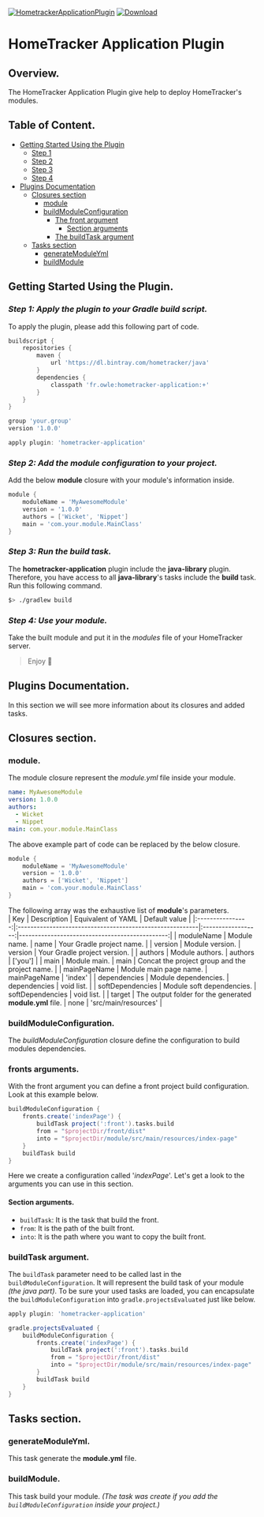 [![HometrackerApplicationPlugin](https://circleci.com/gh/Owl-e/hometracker-application-plugin/tree/main.svg?style=svg)](https://circleci.com/gh/Owl-e/hometracker-application-plugin/tree/main)
[![Download](https://api.bintray.com/packages/hometracker/java/hometracker-application/images/download.svg) ](https://bintray.com/hometracker/java/hometracker-application/_latestVersion)

# HomeTracker Application Plugin

## Overview.
The HomeTracker Application Plugin give help to deploy HomeTracker's modules.

## Table of Content.
* [Getting Started Using the Plugin](#start)
    * [Step 1](#start-1)
    * [Step 2](#start-2)
    * [Step 3](#start-3)
    * [Step 4](#start-4)
* [Plugins Documentation](#doc)
    * [Closures section](#closures)
        * [module](#closures-module)
        * [buildModuleConfiguration](#buildModuleConfiguration)
            * [The front argument](#frontArgument)
                * [Section arguments](#sectionArgument)
            * [The buildTask argument](#buildTaskArgument)
    * [Tasks section](#tasks)
        * [generateModuleYml](#tasks-generateModuleYml)
        * [buildModule](#tasks-buildModule)
## Getting Started Using the Plugin. <a id="start"></a>
### *Step 1: Apply the plugin to your Gradle build script.* <a id="start-1"></a>
To apply the plugin, please add this following part of code.
```groovy
buildscript {
    repositories {
        maven {
            url 'https://dl.bintray.com/hometracker/java'
        }
        dependencies {
            classpath 'fr.owle:hometracker-application:+'
        }
    }
}

group 'your.group'
version '1.0.0'

apply plugin: 'hometracker-application'
```

### *Step 2: Add the module configuration to your project.* <a id="start-2"></a>
Add the below **module** closure with your module's information inside.
```groovy
module {
    moduleName = 'MyAwesomeModule'
    version = '1.0.0'
    authors = ['Wicket', 'Nippet']
    main = 'com.your.module.MainClass'
}
```

### *Step 3: Run the build task.* <a id="start-3"></a>
The **hometracker-application** plugin include the **java-library** plugin. Therefore, you have access to all **java-library**'s tasks include the **build** task.  
Run this following command.
```bash
$> ./gradlew build
```

### *Step 4: Use your module.* <a id="start-4"></a>
Take the built module and put it in the *modules* file of your HomeTracker server.  

> Enjoy 🦉

## Plugins Documentation. <a id="doc"></a>

In this section we will see more information about its closures and added tasks.

## Closures section. <a id="closures"></a>
### module. <a id="closures-module"></a>
The module closure represent the *module.yml* file inside your module.
```yaml
name: MyAwesomeModule
version: 1.0.0
authors:
  - Wicket
  - Nippet
main: com.your.module.MainClass
```
The above example part of code can be replaced by the below closure.
```groovy
module {
    moduleName = 'MyAwesomeModule'
    version = '1.0.0'
    authors = ['Wicket', 'Nippet']
    main = 'com.your.module.MainClass'
}
```
The following array was the exhaustive list of **module**'s parameters.  
|       Key        | Description                                              | Equivalent of YAML |                                  Default value |
|:----------------:|:---------------------------------------------------------|:------------------:|-----------------------------------------------:|
| moduleName       | Module name.                                             |        name        |                      Your Gradle project name. |
| version          | Module version.                                          |       version      |                   Your Gradle project version. |
| authors          | Module authors.                                          |       authors      |                                        ['you'] |
| main             | Module main.                                             |        main        | Concat the project group and the project name. |
| mainPageName     | Module main page name.                                   |     mainPageName   |                                        'index' |
| dependencies     | Module dependencies.                                     |     dependencies   |                                     void list. |
| softDependencies | Module soft dependencies.                                |   softDependencies |                                     void list. |
| target           | The output folder for the generated **module.yml** file. |        none        |                           'src/main/resources' |
### buildModuleConfiguration. <a id="buildModuleConfiguration"></a>
The *buildModuleConfiguration* closure define the configuration to build modules dependencies.
### fronts arguments. <a id="frontArgument"></a>
With the front argument you can define a front project build configuration.
Look at this example below.
```groovy
buildModuleConfiguration {
    fronts.create('indexPage') {
        buildTask project(':front').tasks.build
        from = "$projectDir/front/dist"
        into = "$projectDir/module/src/main/resources/index-page"
    }
    buildTask build
}
```
Here we create a configuration called '*indexPage*'. Let's get a look to the arguments you can use in this section.
#### Section arguments. <a id="sectionArgument"></a>
* `buildTask`: It is the task that build the front. 
* `from`: It is the path of the built front.
* `into`: It is the path where you want to copy the built front.
### buildTask argument. <a id="buildTaskArgument"></a>
The `buildTask` parameter need to be called last in the `buildModuleConfiguration`. It will represent the build task of your module *(the java part)*.
To be sure your used tasks are loaded, you can encapsulate the `buildModuleConfiguration` into `gradle.projectsEvaluated` just like below.
```groovy
apply plugin: 'hometracker-application'

gradle.projectsEvaluated {
    buildModuleConfiguration {
        fronts.create('indexPage') {
            buildTask project(':front').tasks.build
            from = "$projectDir/front/dist"
            into = "$projectDir/module/src/main/resources/index-page"
        }
        buildTask build
    }
}
```

## Tasks section. <a id="tasks"></a>
### generateModuleYml. <a id="tasks-generateModuleYml"></a>
This task generate the **module.yml** file.
### buildModule. <a id="tasks-buildModule"></a>
This task build your module. *(The task was create if you add the `buildModuleConfiguration` inside your project.)*

